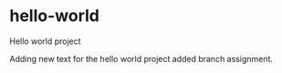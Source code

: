 # hello-world
Hello world project

Adding new text for the hello world project added branch assignment.